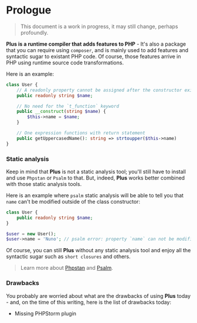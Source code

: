 # Prologue

> This document is a work in progress, it may still change, perhaps profoundly.

**Plus is a runtime compiler that adds features to PHP** - It's also a package that you can
require using `composer`, and is mainly used to add features and syntactic sugar to existant PHP
code. Of course, those features arrive in PHP using runtime source code transformations.

Here is an example:
```php
class User {
    // A readonly property cannot be assigned after the constructor exits
    public readonly string $name;

    // No need for the `t_function` keyword
    public __construct(string $name) {
        $this->name = $name;
    }

    // One expression functions with return statement
    public getUppercasedName(): string => strtoupper($this->name)
}
```

### Static analysis

Keep in mind that **Plus** is not a static analysis tool; you'll still have
to install and use `Phpstan` or `Psalm` to that. But, indeed, **Plus** works better
combined with those static analysis tools.

Here is an example where `psalm` static analysis will be able to tell you that `name` can't
be modified outside of the class constructor:

```php
class User {
    public readonly string $name;
}

$user = new User();
$user->name = 'Nuno'; // psalm error: property `name` can not be modified
```

Of course, you can still **Plus** without any static analysis tool and enjoy all the syntactic
sugar such as `short closures` and others.

> Learn more about [Phpstan](https://github.com/phpstan/phpstan) and [Psalm](https://github.com/vimeo/psalm).

### Drawbacks

You probably are worried about what are the drawbacks of using **Plus** today - and, on the time
of this writing, here is the list of drawbacks today:

- Missing PHPStorm plugin
